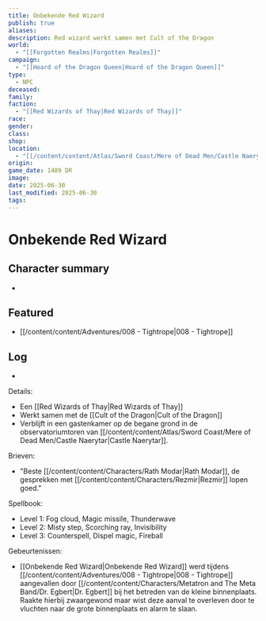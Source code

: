 ```yaml
---
title: Onbekende Red Wizard
publish: true
aliases: 
description: Red wizard werkt samen met Cult of the Dragon
world:
  - "[[Forgotten Realms|Forgotten Realms]]"
campaign:
  - "[[Hoard of the Dragon Queen|Hoard of the Dragon Queen]]"
type:
  - NPC
deceased: 
family: 
faction:
  - "[[Red Wizards of Thay|Red Wizards of Thay]]"
race: 
gender: 
class: 
shop: 
location:
  - "[[/content/content/Atlas/Sword Coast/Mere of Dead Men/Castle Naerytar|Castle Naerytar]]"
origin: 
game_date: 1489 DR
image: 
date: 2025-06-30
last_modified: 2025-06-30
tags: 
---
```

# Onbekende Red Wizard

## Character summary
* 

## Featured
- [[/content/content/Adventures/008 - Tightrope|008 - Tightrope]]


## Log
* 
Details:
- Een [[Red Wizards of Thay|Red Wizards of Thay]] 
- Werkt samen met de [[Cult of the Dragon|Cult of the Dragon]]
- Verblijft in een gastenkamer op de begane grond in de observatoriumtoren van [[/content/content/Atlas/Sword Coast/Mere of Dead Men/Castle Naerytar|Castle Naerytar]]. 

Brieven:
- "Beste [[/content/content/Characters/Rath Modar|Rath Modar]], de gesprekken met [[/content/content/Characters/Rezmir|Rezmir]] lopen goed."

Spellbook:
- Level 1:  Fog cloud, Magic missile, Thunderwave
- Level 2:  Misty step, Scorching ray, Invisibility
- Level 3:  Counterspell, Dispel magic, Fireball

Gebeurtenissen:
* [[Onbekende Red Wizard|Onbekende Red Wizard]] werd tijdens [[/content/content/Adventures/008 - Tightrope|008 - Tightrope]] aangevallen door [[/content/content/Characters/Metatron and The Meta Band/Dr. Egbert|Dr. Egbert]] bij het betreden van de kleine binnenplaats. Raakte hierbij zwaargewond maar wist deze aanval te overleven door te vluchten naar de grote binnenplaats en alarm te slaan.